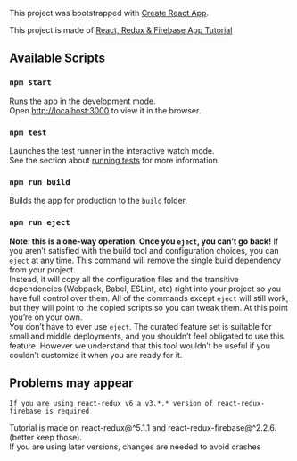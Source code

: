 This project was bootstrapped with [Create React App](https://github.com/facebook/create-react-app).

This project is made of [React, Redux & Firebase App Tutorial](https://www.youtube.com/watch?v=Oi4v5uxTY5o&list=PL4cUxeGkcC9iWstfXntcj8f-dFZ4UtlN3)

## Available Scripts
### `npm start`
Runs the app in the development mode.<br>
Open [http://localhost:3000](http://localhost:3000) to view it in the browser.
### `npm test`
Launches the test runner in the interactive watch mode.<br>
See the section about [running tests](https://facebook.github.io/create-react-app/docs/running-tests) for more information.
### `npm run build`
Builds the app for production to the `build` folder.<br>
### `npm run eject`
**Note: this is a one-way operation. Once you `eject`, you can’t go back!**
If you aren’t satisfied with the build tool and configuration choices, you can `eject` at any time. This command will remove the single build dependency from your project.<br>
Instead, it will copy all the configuration files and the transitive dependencies (Webpack, Babel, ESLint, etc) right into your project so you have full control over them. All of the commands except `eject` will still work, but they will point to the copied scripts so you can tweak them. At this point you’re on your own.<br>
You don’t have to ever use `eject`. The curated feature set is suitable for small and middle deployments, and you shouldn’t feel obligated to use this feature. However we understand that this tool wouldn’t be useful if you couldn’t customize it when you are ready for it.<br>

## Problems may appear

`If you are using react-redux v6 a v3.*.* version of react-redux-firebase is required`

Tutorial is made on react-redux@^5.1.1 and react-redux-firebase@^2.2.6. (better keep those).<br>
If you are using later versions, changes are needed to avoid crashes<br>

